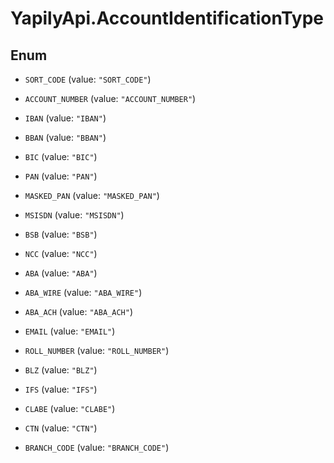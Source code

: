 # YapilyApi.AccountIdentificationType

## Enum


* `SORT_CODE` (value: `"SORT_CODE"`)

* `ACCOUNT_NUMBER` (value: `"ACCOUNT_NUMBER"`)

* `IBAN` (value: `"IBAN"`)

* `BBAN` (value: `"BBAN"`)

* `BIC` (value: `"BIC"`)

* `PAN` (value: `"PAN"`)

* `MASKED_PAN` (value: `"MASKED_PAN"`)

* `MSISDN` (value: `"MSISDN"`)

* `BSB` (value: `"BSB"`)

* `NCC` (value: `"NCC"`)

* `ABA` (value: `"ABA"`)

* `ABA_WIRE` (value: `"ABA_WIRE"`)

* `ABA_ACH` (value: `"ABA_ACH"`)

* `EMAIL` (value: `"EMAIL"`)

* `ROLL_NUMBER` (value: `"ROLL_NUMBER"`)

* `BLZ` (value: `"BLZ"`)

* `IFS` (value: `"IFS"`)

* `CLABE` (value: `"CLABE"`)

* `CTN` (value: `"CTN"`)

* `BRANCH_CODE` (value: `"BRANCH_CODE"`)


